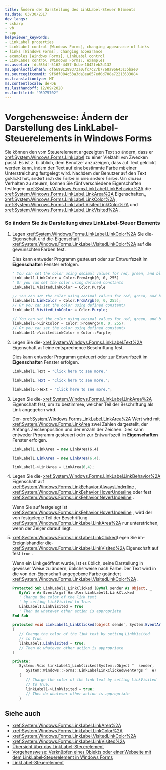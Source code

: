 ```yaml
---
title: Ändern der Darstellung des LinkLabel-Steuer Elements
ms.date: 03/30/2017
dev_langs:
- csharp
- vb
- cpp
helpviewer_keywords:
- LinkLabel properties
- LinkLabel control [Windows Forms], changing appearance of links
- links [Windows Forms], changing appearance
- examples [Windows Forms], LinkLabel control
- LinkLabel control [Windows Forms], examples
ms.assetid: fdc5854f-5162-4457-8cbe-1042feb2d132
ms.openlocfilehash: df66991289373a05fc7c27b7768a96643e3bbae0
ms.sourcegitcommit: 9f6df084c53a3da0ea657ed0d708a72213683084
ms.translationtype: MT
ms.contentlocale: de-DE
ms.lasthandoff: 12/09/2020
ms.locfileid: "96975702"
---
```

# <a name="how-to-change-the-appearance-of-the-windows-forms-linklabel-control"></a>Vorgehensweise: Ändern der Darstellung des LinkLabel-Steuerelements in Windows Forms
Sie können den vom Steuerelement angezeigten Text so ändern, dass er <xref:System.Windows.Forms.LinkLabel> zu einer Vielzahl von Zwecken passt. Es ist z. b. üblich, dem Benutzer anzuzeigen, dass auf Text geklickt werden kann, indem der Text auf eine bestimmte Farbe mit einer Unterstreichung festgelegt wird. Nachdem der Benutzer auf den Text geklickt hat, ändert sich die Farbe in eine andere Farbe. Um dieses Verhalten zu steuern, können Sie fünf verschiedene Eigenschaften festlegen: <xref:System.Windows.Forms.LinkLabel.LinkBehavior%2A> die <xref:System.Windows.Forms.LinkLabel.LinkArea%2A> Eigenschaften,, <xref:System.Windows.Forms.LinkLabel.LinkColor%2A> , <xref:System.Windows.Forms.LinkLabel.VisitedLinkColor%2A> und <xref:System.Windows.Forms.LinkLabel.LinkVisited%2A> .  
  
### <a name="to-change-the-appearance-of-a-linklabel-control"></a>So ändern Sie die Darstellung eines LinkLabel-Steuer Elements  
  
1. Legen <xref:System.Windows.Forms.LinkLabel.LinkColor%2A> Sie die-Eigenschaft und die-Eigenschaft <xref:System.Windows.Forms.LinkLabel.VisitedLinkColor%2A> auf die gewünschten Farben fest.  
  
     Dies kann entweder Programm gesteuert oder zur Entwurfszeit im **Eigenschaften** Fenster erfolgen.  
  
    ```vb  
    ' You can set the color using decimal values for red, green, and blue  
    LinkLabel1.LinkColor = Color.FromArgb(0, 0, 255)  
    ' Or you can set the color using defined constants  
    LinkLabel1.VisitedLinkColor = Color.Purple  
    ```  
  
    ```csharp  
    // You can set the color using decimal values for red, green, and blue  
    linkLabel1.LinkColor = Color.FromArgb(0, 0, 255);  
    // Or you can set the color using defined constants  
    linkLabel1.VisitedLinkColor = Color.Purple;  
    ```  
  
    ```cpp  
    // You can set the color using decimal values for red, green, and blue  
    linkLabel1->LinkColor = Color::FromArgb(0, 0, 255);  
    // Or you can set the color using defined constants  
    linkLabel1->VisitedLinkColor = Color::Purple;  
    ```  
  
2. Legen Sie die- <xref:System.Windows.Forms.LinkLabel.Text%2A> Eigenschaft auf eine entsprechende Beschriftung fest.  
  
     Dies kann entweder Programm gesteuert oder zur Entwurfszeit im **Eigenschaften** Fenster erfolgen.  
  
    ```vb  
    LinkLabel1.Text = "Click here to see more."  
    ```  
  
    ```csharp  
    linkLabel1.Text = "Click here to see more.";  
    ```  
  
    ```cpp  
    linkLabel1->Text = "Click here to see more.";  
    ```  
  
3. Legen Sie die- <xref:System.Windows.Forms.LinkLabel.LinkArea%2A> Eigenschaft fest, um zu bestimmen, welcher Teil der Beschriftung als Link angegeben wird.  
  
     Der- <xref:System.Windows.Forms.LinkLabel.LinkArea%2A> Wert wird mit <xref:System.Windows.Forms.LinkArea> zwei Zahlen dargestellt, der Anfangs Zeichenposition und der Anzahl der Zeichen. Dies kann entweder Programm gesteuert oder zur Entwurfszeit im **Eigenschaften** Fenster erfolgen.  
  
    ```vb  
    LinkLabel1.LinkArea = new LinkArea(6,4)  
    ```  
  
    ```csharp  
    linkLabel1.LinkArea = new LinkArea(6,4);  
    ```  
  
    ```cpp  
    linkLabel1->LinkArea = LinkArea(6,4);  
    ```  
  
4. Legen Sie die- <xref:System.Windows.Forms.LinkLabel.LinkBehavior%2A> Eigenschaft auf <xref:System.Windows.Forms.LinkBehavior.AlwaysUnderline> , <xref:System.Windows.Forms.LinkBehavior.HoverUnderline> oder fest <xref:System.Windows.Forms.LinkBehavior.NeverUnderline> .  
  
     Wenn Sie auf festgelegt ist <xref:System.Windows.Forms.LinkBehavior.HoverUnderline> , wird der von festgelegte Teil der Beschriftung <xref:System.Windows.Forms.LinkLabel.LinkArea%2A> nur unterstrichen, wenn der Zeiger darauf liegt.  
  
5. <xref:System.Windows.Forms.LinkLabel.LinkClicked>Legen Sie im-Ereignishandler die- <xref:System.Windows.Forms.LinkLabel.LinkVisited%2A> Eigenschaft auf fest `true` .  
  
     Wenn ein Link geöffnet wurde, ist es üblich, seine Darstellung in gewisser Weise zu ändern, üblicherweise nach Farbe. Der Text wird in die von der-Eigenschaft angegebene Farbe geändert <xref:System.Windows.Forms.LinkLabel.VisitedLinkColor%2A> .  
  
    ```vb  
    Protected Sub LinkLabel1_LinkClicked (ByVal sender As Object, _  
       ByVal e As EventArgs) Handles LinkLabel1.LinkClicked  
       ' Change the color of the link text  
       ' by setting LinkVisited to True.  
       LinkLabel1.LinkVisited = True  
       ' Then do whatever other action is appropriate  
    End Sub  
    ```  
  
    ```csharp  
    protected void LinkLabel1_LinkClicked(object sender, System.EventArgs e)  
    {  
       // Change the color of the link text by setting LinkVisited
       // to True.  
       linkLabel1.LinkVisited = true;  
       // Then do whatever other action is appropriate  
    }  
    ```  
  
    ```cpp  
    private:  
       System::Void linkLabel1_LinkClicked(System::Object ^  sender,  
          System::Windows::Forms::LinkLabelLinkClickedEventArgs ^  e)  
       {  
          // Change the color of the link text by setting LinkVisited
          // to True.  
          linkLabel1->LinkVisited = true;  
          // Then do whatever other action is appropriate  
       }  
    ```  
  
## <a name="see-also"></a>Siehe auch

- <xref:System.Windows.Forms.LinkLabel.LinkArea%2A>
- <xref:System.Windows.Forms.LinkLabel.LinkColor%2A>
- <xref:System.Windows.Forms.LinkLabel.VisitedLinkColor%2A>
- <xref:System.Windows.Forms.LinkLabel.LinkVisited%2A>
- [Übersicht über das LinkLabel-Steuerelement](linklabel-control-overview-windows-forms.md)
- [Vorgehensweise: Verknüpfen eines Objekts oder einer Webseite mit dem LinkLabel-Steuerelement in Windows Forms](link-to-an-object-or-web-page-with-wf-linklabel-control.md)
- [LinkLabel-Steuerelement](linklabel-control-windows-forms.md)
